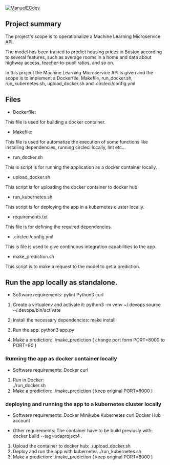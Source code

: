 [![ManuelECdev](https://circleci.com/gh/ManuelECdev/UdaProject4.svg?style=svg)](https://circleci.com/gh/ManuelECdev/UdaProject4)

## Project summary

The project's scope is to operationalize a Machine Learning Microservice API. 

The model has been trained to predict housing prices in Boston according to several features, such as average rooms in a home and data about highway access, teacher-to-pupil ratios, and so on. 

In this project the Machine Learning Microservice API is given and the scope is to implement a Dockerfile, Makefile, run_docker.sh, run_kubernetes.sh, upload_docker.sh and .circleci/config.yml

## Files 

* Dockerfile:

This file is used for building a docker container.

* Makefile: 

This file is used for automatize the execution of some functions like installing dependencies, running circleci locally, lint etc...

* run_docker.sh

This is script is for running the application as a docker container locally.

* upload_docker.sh 

This script is for uploading the docker container to docker hub.

* run_kubernetes.sh

This script is for deploying the app in a kubernetes cluster locally.

* requirements.txt

This file is for defining the required dependencies.

* .circleci/config.yml

This is file is used to give continuous integration capabilities to the app.

* make_prediction.sh

This script is to make a request to the model to get a prediction.


## Run the app locally as standalone.

- Software requirements:
    pylint
    Python3
    curl

 1. Create a virtualenv and activate it:
    python3 -m venv ~/.devops
    source ~/.devops/bin/activate
2. Install the necessary dependencies:
    make install
3. Run the app.
    python3 app.py

4. Make a prediction:
    ./make_prediction ( change port form PORT=8000 to PORT=80 )

### Running the app as docker container locally

- Software requirements:
    Docker
    curl

1. Run in Docker:  
    ./run_docker.sh
2. Make a prediction:
    ./make_prediction ( keep original PORT=8000 )

### deploying and running the app to a  kubernetes cluster locally

 - Software requirements:
    Docker
    Minikube
    Kubernetes
    curl
    Docker Hub account

 -  Other requirements:
    The container have to be build previusly with:
        docker build --tag=udaproject4 .


1. Upload the container to docker hub:
    ./upload_docker.sh
2. Deploy and run the app with kubernetes
    ./run_kubernetes.sh
3. Make a prediction:
    ./make_prediction ( keep original PORT=8000 )
